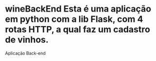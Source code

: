 # wineBackEnd Esta é uma aplicação em python com a lib Flask, com 4 rotas HTTP, a qual faz um cadastro de vinhos.
 Aplicação Back-end
